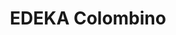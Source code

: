 ---
title: "EDEKA Colombino"
url: /berlin/edeka-colombino-hildburghauser-strasse/
shop: Supermarkt
---